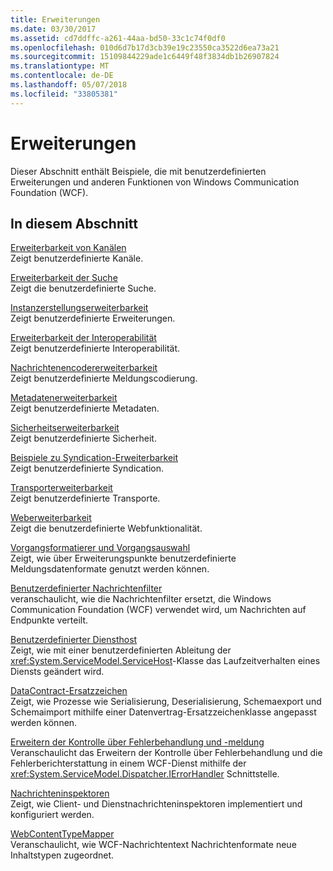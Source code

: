 ```yaml
---
title: Erweiterungen
ms.date: 03/30/2017
ms.assetid: cd7ddffc-a261-44aa-bd50-33c1c74f0df0
ms.openlocfilehash: 010d6d7b17d3cb39e19c23550ca3522d6ea73a21
ms.sourcegitcommit: 15109844229ade1c6449f48f3834db1b26907824
ms.translationtype: MT
ms.contentlocale: de-DE
ms.lasthandoff: 05/07/2018
ms.locfileid: "33805381"
---
```

# <a name="extensibility"></a>Erweiterungen
Dieser Abschnitt enthält Beispiele, die mit benutzerdefinierten Erweiterungen und anderen Funktionen von Windows Communication Foundation (WCF).  
  
## <a name="in-this-section"></a>In diesem Abschnitt  
 [Erweiterbarkeit von Kanälen](../../../../docs/framework/wcf/samples/channels-extensibility.md)  
 Zeigt benutzerdefinierte Kanäle.  
  
 [Erweiterbarkeit der Suche](../../../../docs/framework/wcf/samples/discovery-extensibility.md)  
 Zeigt die benutzerdefinierte Suche.  
  
 [Instanzerstellungserweiterbarkeit](../../../../docs/framework/wcf/samples/instancing-extensibility.md)  
 Zeigt benutzerdefinierte Erweiterungen.  
  
 [Erweiterbarkeit der Interoperabilität](../../../../docs/framework/wcf/samples/interop-extensibility.md)  
 Zeigt benutzerdefinierte Interoperabilität.  
  
 [Nachrichtenencodererweiterbarkeit](../../../../docs/framework/wcf/samples/message-encoder-extensibility.md)  
 Zeigt benutzerdefinierte Meldungscodierung.  
  
 [Metadatenerweiterbarkeit](../../../../docs/framework/wcf/samples/metadata-extensibility.md)  
 Zeigt benutzerdefinierte Metadaten.  
  
 [Sicherheitserweiterbarkeit](../../../../docs/framework/wcf/samples/security-extensibility.md)  
 Zeigt benutzerdefinierte Sicherheit.  
  
 [Beispiele zu Syndication-Erweiterbarkeit](../../../../docs/framework/wcf/samples/syndication-extensibility-samples.md)  
 Zeigt benutzerdefinierte Syndication.  
  
 [Transporterweiterbarkeit](../../../../docs/framework/wcf/samples/transport-extensibility.md)  
 Zeigt benutzerdefinierte Transporte.  
  
 [Weberweiterbarkeit](../../../../docs/framework/wcf/samples/web-extensibility.md)  
 Zeigt die benutzerdefinierte Webfunktionalität.  
  
 [Vorgangsformatierer und Vorgangsauswahl](../../../../docs/framework/wcf/samples/operation-formatter-and-operation-selector.md)  
 Zeigt, wie über Erweiterungspunkte benutzerdefinierte Meldungsdatenformate genutzt werden können.  
  
 [Benutzerdefinierter Nachrichtenfilter](../../../../docs/framework/wcf/samples/custom-message-filter.md)  
 veranschaulicht, wie die Nachrichtenfilter ersetzt, die Windows Communication Foundation (WCF) verwendet wird, um Nachrichten auf Endpunkte verteilt.  
  
 [Benutzerdefinierter Diensthost](../../../../docs/framework/wcf/samples/custom-service-host.md)  
 Zeigt, wie mit einer benutzerdefinierten Ableitung der <xref:System.ServiceModel.ServiceHost>-Klasse das Laufzeitverhalten eines Diensts geändert wird.  
  
 [DataContract-Ersatzzeichen](../../../../docs/framework/wcf/samples/datacontract-surrogate.md)  
 Zeigt, wie Prozesse wie Serialisierung, Deserialisierung, Schemaexport und Schemaimport mithilfe einer Datenvertrag-Ersatzzeichenklasse angepasst werden können.  
  
 [Erweitern der Kontrolle über Fehlerbehandlung und -meldung](../../../../docs/framework/wcf/samples/extending-control-over-error-handling-and-reporting.md)  
 Veranschaulicht das Erweitern der Kontrolle über Fehlerbehandlung und die Fehlerberichterstattung in einem WCF-Dienst mithilfe der <xref:System.ServiceModel.Dispatcher.IErrorHandler> Schnittstelle.  
  
 [Nachrichteninspektoren](../../../../docs/framework/wcf/samples/message-inspectors.md)  
 Zeigt, wie Client- und Dienstnachrichteninspektoren implementiert und konfiguriert werden.  
  
 [WebContentTypeMapper](../../../../docs/framework/wcf/samples/webcontenttypemapper-sample.md)  
 Veranschaulicht, wie WCF-Nachrichtentext Nachrichtenformate neue Inhaltstypen zugeordnet.
